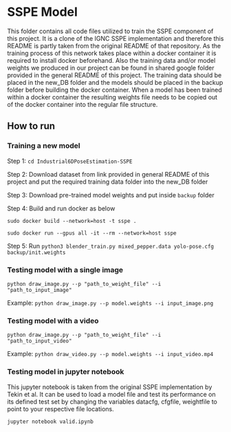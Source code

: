 # SSPE Model
This folder contains all code files utilized to train the SSPE component of this project. It is a clone of the IGNC SSPE implementation and therefore this README is partly taken from the original README of that repository. As the training process of this network takes place within a docker container it is required to install docker beforehand.
Also the training data and/or model weights we produced in our project can be found in shared google folder provided in the general README of this project. The training data should be placed in the new_DB folder and the models should be placed in the backup folder before building the docker container. When a model has been trained within a docker container the resulting weights file needs to be copied out of the docker container into the regular file structure.

## How to run
### Training a new model


Step 1: `cd Industrial6DPoseEstimation-SSPE`

Step 2: Download dataset from link provided in general README of this project and put the required training data folder into the new_DB folder

Step 3: Download pre-trained model weights and put inside `backup` folder

Step 4: Build and run docker as below

`sudo docker build --network=host -t sspe .`

`sudo docker run --gpus all -it --rm --network=host sspe`

Step 5: Run `python3 blender_train.py mixed_pepper.data yolo-pose.cfg backup/init.weights`


### Testing model with a single image

`python draw_image.py --p "path_to_weight_file" --i "path_to_input_image"`

Example: `python draw_image.py --p model.weights --i input_image.png`

### Testing model with a video

`python draw_image.py --p "path_to_weight_file" --i "path_to_input_video"`

Example: `python draw_video.py --p model.weights --i input_video.mp4 `

### Testing model in jupyter notebook

This jupyter notebook is taken from the original SSPE implementation by Tekin et al.
It can be used to load a model file and test its performance on its defined test set by changing the variables datacfg, cfgfile, weightfile to point to your respective file locations.

`jupyter notebook valid.ipynb `
